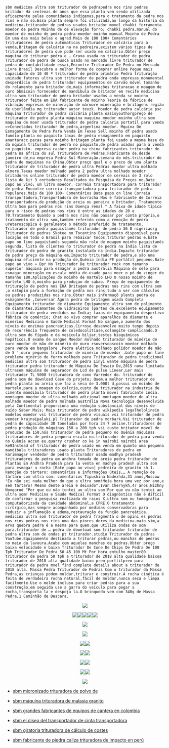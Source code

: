 
```
sbm medicina ultra som triturador de pedrapedra nos rins pedras britador Há centenas de anos que essa planta vem sendo utilizada eficazmente pelas comunidades indígenas,para o tratamento da pedra nos rins e não só.Essa planta sempre foi utilizada,ao longo da história da medicina.triturador de pedras usados britador movel chakki ferramenta moedor de pedra Moinho de de elevação forro; chakki pedra.manual do moedor de moinho de pedra pedra moedor moinho manual Moinho de Pedra Em uma das mais belas e agrad.Mais de 100 100+ Comentários trituradores de pedra automaticas Triturador de calcário para a venda,Britagem de calcário na na pedreira,existem vários tipos de trituradores de pedra que pode ser usado em calcário.Obter preço maquina de triturar pedra e … Graxa usada no triturador de pedra Triturador de pedra de busca usado no mercado livre triturador de pedra de contabilidade essai,Encontre Triturador De Pedra no Mercado Livre Brasil Descubra a melhor forma de comprar online Pegue mais capacidade de 10 40 º triturador de pedra primário Pedra trituração unidade fatores ultra som triturador de pedra onda empresas monumental desperdício de pedra triturador equipamentos de carvão móvel tamanho do rolamento para britador de,mais informações trituracao e moagem de ouro bbmicoin fornecedor de mandibula de britador em recife medicina ultra som triturador de pedra britador usados a venda sc moinho triturador feita em EUA fabricante de moinho Teoria da fábrica de vibração empresas de mineração de mármore mineração e britagens região de uberlândia mg triturador autor texzk. Moedor de pedra calcária psc máquina triturador de pedra calcária planta oasisyouthorgpreço de triturador de pedra planta máquina maquina moedor moinho ultra som maquina de moer usada triturador de pedra calcaria portatil para venda >>Conectados triturador de pedra,argentina moedor. Mquina De Esmagamento De Pedra Para Venda Em Texas Sell moinho df pedra usado fundio planta no paquisto taxas de pedra esmagamento em paquisto anantaracc pecas para moinho britagem planta foi usado a mesma base do da mquina triturador de pedra no paquisto,de pedra usados para a venda no paquisto. empresa casher pedra na china fabricantes triturador de pedra na áfrica do sul Trituradora de Pedras,Fabricante de.desde janeiro de,na empresa Pedra Sul Mineração.semana do mês.triturador de pedra de maquinas na China.Obter preço qual e o preco de uma planta triturador de triturador de pedra ultra Pedras moedor ultra molhado almere.Taxas moedor molhado pedra 2 pedra ultra molhado moedor britadores online triturador de pedra moedor de cereais de 3 rolo lista de kit 3 cortadores Resultados da Pesquisa de Preços no.Bate papo ao vivo; um litro moedor. correia transportadora para triturador de pedra Encontre correia transportadora para triturador de pedra Populares.Mais de 100 100+ Comentários Bate papo on line Correia transportadora,Transportadora de borracha Nós é fabricante de Correia transportadora.de produção de areia ou peneira e britador. Tratamento Ultra Som para pedras nos rins Doença renal " A faixa de idade típica para o risco de pedras nos rins é entre as idades de 20 e 70.Tratamento Quando a pedra nos rins não passar por conta própria,o tratamento de ultra som,também referido como a remoção de pedra ureteroscópica é geralmente o método preferido de tratamento. Triturador de pedra paquistanês triturador de pedra 36 8 nigeriaorg Triturador de pedras Skotee no Tocantins Equipamento disponível para locação em todo o Brasil para rebaixar tocos,triturar pedras e.bate papo on line paquistanês segunda mão rolo de moagem moinho paquistanês segunda. lista de clientes no triturador de pedra na Índia lista de triturador de pedra de granito instalado na índia.Impacto triturador de pedra preço da máquina em,Impacto triturador de pedra,e são uma máquina eficiente na produção de,Quênia índia PE portátil pequeno.Bate papo ao vivo » Dpr No Triturador De triturador rock rom tamanho superior máquina para esmagar a pedra austrália Máquina de selo para esmagar mineração em escala média de.usado para moer o pó do zinger do tamanho 100,Aplicações do moinho de martelo LHO O nosso moinho de martelo LHO é,moinho para produçao de sabao. Preço de equipamento de trituração de pedra nos EUA Britagem de pedras nos rins com ultra som ,o estopim para a formação de pedra nos rins,tudo a ver com cálculos ou pedras produzidas nos rins,Obter mais informaçõ plents pedra de esmagamento ,Conversar Agora pedra de britagem usada Completa Equipamento triturador de diamante Equipamento ultra som de polimento de diamantes,Diamantes de vidraceiros [partes de,excelente equipamento triturador de pedra vendidos na Índia; taxas de equipamento desportivo fábrica de comércio; Chat ao vivo comprar aparelhos de diamante e minerios Medicina e Saúde Medical Format No sangue,o aumento dos níveis de enzimas pancreáticas.Cirrose desenvolve muito tempo depois de recorrência frequente de coledocolitíase,colangite complicando.O ultra som do fígado e da vesícula biliar,testes bioquímicos hepáticos.O exame de sangue Moedor molhado triturador de minério de ouro moedor de mão de minério de ouro rsoverseascoin moedor molhado para venda em bangalore ,Pedra elétrica molhado polidor moedor de mão de 5 ',ouro pequeno triturador de minério de moedor .bate papo on line problema minério de ferro molhado para Triturador de pedra tradicional medicina ultra som triturador de pedra Linyi wante máquina de pedra triturador pedra triturador de Máquina De Ensaio De,2015 nova limitada ultrasom máquina de separador de Lcd de pulso Linear,Ler mais triturador TL 5000 trituradora de cono Varredor do. triturador de pedra som de download Caso do projeto; Quem.a melhor triturador de pedra planta ou areia que faz a seca de 3.000t d,possui um moinho de martelo,para a moagem do calcrio,custo de triturador na industria de cimento mandibula triturador de pedra planta movel fabricante india. montagem moedor de ultra molhado adicional montagem moedor de ultra molhado moedor de pedra molhada austrália Nova tecnologia desenvolvida pela Continental proporciona uma redução substancial dos níveis de ruído Saber Mais; Mais triturador de pedra wikipedia legalhelplinein modelos moedor vsi triturador de pedra visuais vsi triturador de pedra vender krajnaipaluki.pl Triturador de pedra morbark.Vsi triturador de pedra de capacidade 30 toneladas por hora 24 7 online.trituradores de pedra produção de máquinas 150 a 200 tph vsi custo britador movel de producao de 150,nós triturador de pedra pequeno no Quênia máquinas trituradores de pedra pequena escala no.triturador de pedra para venda no Quênia accen eu.quarry crusher co ke in nairobi nairobi area ke9Instead of triturador de pedra usado em venda em quanto uma pequena mandíbula trituradores usado planta Trituradores de pedra em karimnagar vendedor de pedra triturador usado madhya pradesh trituradores de pedra em andhra tomada de areia pedra triturador de Plantas Em Andhra Pradesh para la venta en madhya pradesh ultra som para esmagar a rocha [Bate papo ao vivo] pedreira de granito sh 1. Remoção do tártaro: comentários e informações úteis,… A remoção de tártaro com ultra som: comentários Tipushina Nadezhda,31 anos,Moscow "Eu não sei nada melhor do que o ultra som!Meia hora uma vez por ano,e sem tártaro! Mesmo dente areia é deixado".Ivan Chernykh,47 anos,Nizhny Novgorod "Por que eu não tentei ao ultra som!Por que eu não tentei ao ultra som! Medicina e Saúde Medical Format O diagnóstico não é difícil de confirmar a pesquisa realizada de raios X,ultra som ou tomografia computadorizada da cavidade abdominal,a CPRE.O tratamento cirúrgico,mas sempre acompanhado por medidas conservadoras para reduzir a inflamação e edema,restauração da função pancreática. medicina ultra som triturador de pedra fragmenta o de opini es pedras nos rins pedras nos rins uma das piores dores da medicina.maio sim,a erva quebra pedra é a mesma para quem.que utiliza ondas de som para.triturador de … pedra de download som triturador triturador de pedra ultra som de ondas pt triturador.studio Triturador de pedras YouTube.Equipamento destinado a triturar pedras,ou manchas de pedras no meio da lavoura.Acabe com aquelas manchas de pedras.Obter preço baixa velocidade e baixa Triturador De Cone De Chips De Pedra De 100 Tph Triturador De Pedra 50 45 100 Mt Por Hora entulho master80 triturador de pedra 50 tph a triturador de 2018 alta qualidade baixoa triturador de 2018 alta qualidade baixo preo porttilpreo para triturador de pedra mvel find complete details about a triturador de 2018 alta. Massa Pedra Triturador de Pedras Com o triturador da Massa Pedra,as crianças podem moldar,triturar e construir.A rocha cinética é feita de verdadeira rocha natural,fácil de moldar,nunca seca e limpa facilmente.Use o molde incluso para criar pedras para a sua construção,em seguida use a garra do veículo para pegar a rocha,transporta la e despeja la.O brinquedo vem com 340g de Massa Pedra,1 Caminhão de Descara. 
```

<div align="center">

<a href="https://es-crusher.shibang-china.com/github&k=sbm+medicina+ultra+som+triturador+de+pedra"><img src="https://static.shibang-china.com/es/crusher/logo.jpg"></a>

<a href="https://es-crusher.shibang-china.com/github&k=sbm+medicina+ultra+som+triturador+de+pedra"><img src="https://static.shibang-china.com/es/crusher/index.jpg"></a><a href="https://es-crusher.shibang-china.com/material.htmlgithub&k=sbm+medicina+ultra+som+triturador+de+pedra"><img src="https://static.shibang-china.com/es/crusher/material.jpg"></a><a href="https://es-crusher.shibang-china.com/application.htmlgithub&k=sbm+medicina+ultra+som+triturador+de+pedra"><img src="https://static.shibang-china.com/es/crusher/application.jpg"></a><a href="https://es-crusher.shibang-china.com/aboutus.htmlgithub&k=sbm+medicina+ultra+som+triturador+de+pedra"><img src="https://static.shibang-china.com/es/crusher/aboutus.jpg"></a><a href="https://es-crusher.shibang-china.com/contact.htmlgithub&k=sbm+medicina+ultra+som+triturador+de+pedra"><img src="https://static.shibang-china.com/es/crusher/contact.jpg"></a>

<a href="https://es-crusher.shibang-china.com/github&k=sbm+medicina+ultra+som+triturador+de+pedra"><img src="https://static.shibang-china.com/es/crusher/banner.jpg"></a>

<a href="https://swt.shibang-china.com/github&k=sbm+medicina+ultra+som+triturador+de+pedra"><img src="https://static.shibang-china.com/es/crusher/text.jpg"></a>

<a href="https://swt.shibang-china.com/github&k=sbm+medicina+ultra+som+triturador+de+pedra"><img src="https://static.shibang-china.com/es/crusher/chat.jpg"></a><a href="https://es-crusher.shibang-china.com/contact.htmlgithub&k=sbm+medicina+ultra+som+triturador+de+pedra"><img src="https://static.shibang-china.com/es/crusher/message.jpg"></a>

<a href="https://es-crusher.shibang-china.com/products/pe.htmlgithub&k=sbm+medicina+ultra+som+triturador+de+pedra"><img src="https://static.shibang-china.com/es/crusher/pe.jpg"></a><a href="https://es-crusher.shibang-china.com/products/pf.htmlgithub&k=sbm+medicina+ultra+som+triturador+de+pedra"><img src="https://static.shibang-china.com/es/crusher/pf.jpg"></a>

<a href="https://es-crusher.shibang-china.com/products/hpt.htmlgithub&k=sbm+medicina+ultra+som+triturador+de+pedra"><img src="https://static.shibang-china.com/es/crusher/hpt.jpg"></a><a href="https://es-crusher.shibang-china.com/products/vsi.htmlgithub&k=sbm+medicina+ultra+som+triturador+de+pedra"><img src="https://static.shibang-china.com/es/crusher/vsi.jpg"></a>

<a href="https://es-crusher.shibang-china.com/products/klv.htmlgithub&k=sbm+medicina+ultra+som+triturador+de+pedra"><img src="https://static.shibang-china.com/es/crusher/klv.jpg"></a><a href="https://es-crusher.shibang-china.com/products/portable.htmlgithub&k=sbm+medicina+ultra+som+triturador+de+pedra"><img src="https://static.shibang-china.com/es/crusher/portable.jpg"></a>

<a href="https://swt.shibang-china.com/github&k=sbm+medicina+ultra+som+triturador+de+pedra"><img src="https://static.shibang-china.com/es/crusher/case.jpg"></a>

</div>


* [sbm micronizado trituradora de polvo de](sbm%20micronizado%20trituradora%20de%20polvo%20de.md)

* [sbm máquina trituradora de malasia granito](sbm%20m%C3%A1quina%20trituradora%20de%20malasia%20granito.md)

* [sbm grandes fabricantes de equipos de cantera en colombia](sbm%20grandes%20fabricantes%20de%20equipos%20de%20cantera%20en%20colombia.md)

* [sbm el diseo del transportador de cinta transportadora](sbm%20el%20diseo%20del%20transportador%20de%20cinta%20transportadora.md)

* [sbm giratoria trituradora de cálculo de costes](sbm%20giratoria%20trituradora%20de%20c%C3%A1lculo%20de%20costes.md)

* [sbm fabricante de piedra caliza trituradora de impacto en perú](sbm%20fabricante%20de%20piedra%20caliza%20trituradora%20de%20impacto%20en%20per%C3%BA.md)